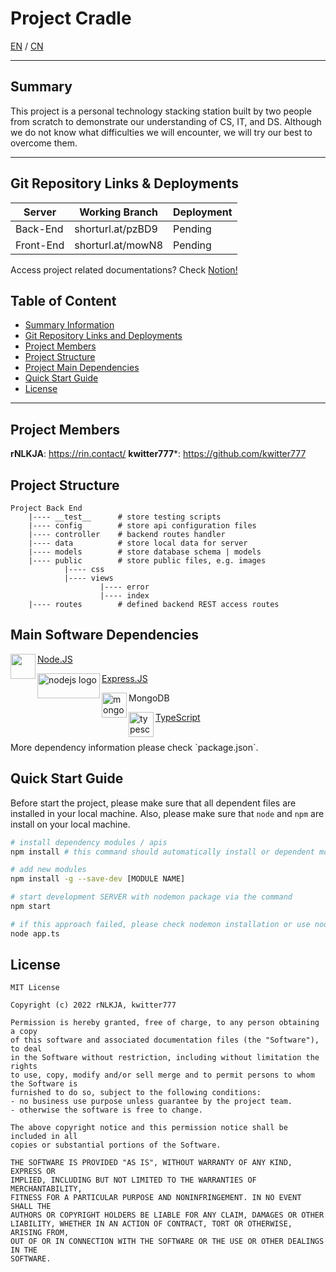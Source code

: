 <div><h1>Project Cradle</h1> <span align="right"><a href="https://github.com/chuangyu-hscy/-/blob/main/README.md">EN</a> / <a href="https://github.com/chuangyu-hscy/-/blob/main/doc/README.CN.md">CN</a></span></div>

<hr />

## Summary

This project is a personal technology stacking station built by two people from scratch to demonstrate our understanding of CS, IT, and DS. Although we do not know what difficulties we will encounter, we will try our best to overcome them.

---

## Git Repository Links & Deployments

| Server | Working Branch | Deployment |
| ---- | ---- | ---- |
| Back-End | shorturl.at/pzBD9 | Pending |
| Front-End | shorturl.at/mowN8 | Pending |

Access project related documentations? Check [Notion!](shorturl.at/qBIJL)

## Table of Content
- [Summary Information](#summary)
- [Git Repository Links and Deployments](#git-repository-links-and-deployments)
- [Project Members](#project-members)
- [Project Structure](#project-structure)
- [Project Main Dependencies](#project-main-depedencies)
- [Quick Start Guide](#quick-start-guide)
- [License](#license)

---

## Project Members
**rNLKJA**: https://rin.contact/
**kwitter777***: https://github.com/kwitter777

## Project Structure
```
Project Back End
    |---- __test__      # store testing scripts
    |---- config        # store api configuration files
    |---- controller    # backend routes handler
    |---- data          # store local data for server
    |---- models        # store database schema | models
    |---- public        # store public files, e.g. images
            |---- css
            |---- views 
                    |---- error 
                    |---- index
    |---- routes        # defined backend REST access routes      
```

## Main Software Dependencies
<img src="https://d2eip9sf3oo6c2.cloudfront.net/tags/images/000/000/256/square_480/nodejslogo.png" width=40 height=40 align='left'> [Node.JS](https://nodejs.org/zh-cn/) 

<img src="https://encrypted-tbn0.gstatic.com/images?q=tbn:ANd9GcQC3K-0hD8O4jYTq08n2QRjl5JCQaiVMXB5vHlxmDIfRE5e-vbD1bGg5GB5trDgEar29OU&usqp=CAU" alt="nodejs logo" width=100 height=40 align='left'> [Express.JS](https://expressjs.com/zh-cn/) 

<img src="https://encrypted-tbn0.gstatic.com/images?q=tbn:ANd9GcSKqvvX_EDD6iSTNVOiisKFTnn1UbWaMlSkp9hkGCk0bCI5loN1X90PaF50415A1S_uAhE&usqp=CAU" alt="mongodb logo" width=40 height=40 align='left'> MongoDB 


<img src="https://upload.wikimedia.org/wikipedia/commons/thumb/4/4c/Typescript_logo_2020.svg/1200px-Typescript_logo_2020.svg.png" alt="typescript logo" width=40 height=40 align='left'> [TypeScript](https://www.typescriptlang.org/)

<br />
More dependency information please check `package.json`.

## Quick Start Guide
Before start the project, please make sure that all dependent files are installed in your local machine. Also, please make sure that `node` and `npm` are install on your local machine.

``` bash
# install dependency modules / apis
npm install # this command should automatically install or dependent modules based on package.json

# add new modules
npm install -g --save-dev [MODULE NAME]

# start development SERVER with nodemon package via the command
npm start

# if this approach failed, please check nodemon installation or use node instead
node app.ts
```

## License
```
MIT License

Copyright (c) 2022 rNLKJA, kwitter777

Permission is hereby granted, free of charge, to any person obtaining a copy
of this software and associated documentation files (the "Software"), to deal
in the Software without restriction, including without limitation the rights
to use, copy, modify and/or sell merge and to permit persons to whom the Software is
furnished to do so, subject to the following conditions:
- no business use purpose unless guarantee by the project team.
- otherwise the software is free to change.

The above copyright notice and this permission notice shall be included in all
copies or substantial portions of the Software.

THE SOFTWARE IS PROVIDED "AS IS", WITHOUT WARRANTY OF ANY KIND, EXPRESS OR
IMPLIED, INCLUDING BUT NOT LIMITED TO THE WARRANTIES OF MERCHANTABILITY,
FITNESS FOR A PARTICULAR PURPOSE AND NONINFRINGEMENT. IN NO EVENT SHALL THE
AUTHORS OR COPYRIGHT HOLDERS BE LIABLE FOR ANY CLAIM, DAMAGES OR OTHER
LIABILITY, WHETHER IN AN ACTION OF CONTRACT, TORT OR OTHERWISE, ARISING FROM,
OUT OF OR IN CONNECTION WITH THE SOFTWARE OR THE USE OR OTHER DEALINGS IN THE
SOFTWARE.
```
